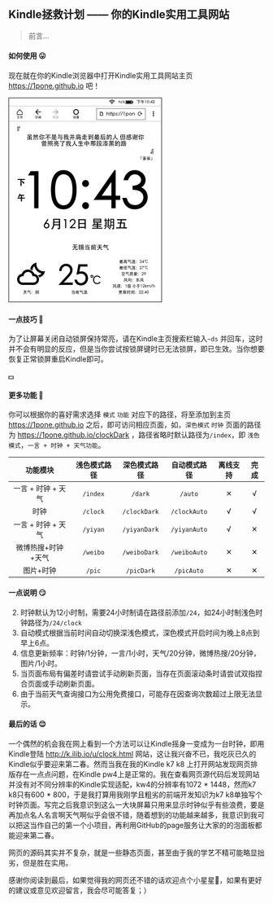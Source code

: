 ## Kindle拯救计划 —— 你的Kindle实用工具网站

> 前言...

#### 如何使用 😛

现在就在你的Kindle浏览器中打开Kindle实用工具网站主页 https://1pone.github.io 吧！

<img src="./images/index.png" alt="index" style="zoom:50%;border:solid 1px"/>

#### 一点技巧 🥳

为了让屏幕关闭自动锁屏保持常亮，请在Kindle主页搜索栏输入`~ds` 并回车，这时并不会有明显的反应，但是当你尝试按锁屏键时已无法锁屏，即已生效。当你想要恢复正常锁屏重启Kindle即可。

<img src="./images/～ds.jpg" alt="～ds" style="zoom:18%;border:solid 0.5px" />

#### 更多功能 🤩

你可以根据你的喜好需求选择 `模式` `功能` 对应下的路径，将至添加到主页 https://1pone.github.io 之后，即可访问相应页面，如，`深色模式` `时钟` 页面的路径为 https://1pone.github.io/clockDark ，路径省略时默认路径为`/index`，即 `浅色模式`，`一言 + 时钟 + 天气功能`。

|      功能模块      | 浅色模式路径 | 深色模式路径 | 自动模式路径 | 离线支持 | 完成 |
| :----------------: | :----------: | :----------: | :----------: | :------: | :--: |
| 一言 + 时钟 + 天气 |   `/index`   |   `/dark`    |   `/auto`    |    ✕     |  √   |
|        时钟        |   `/clock`   | `/clockDark` | `/clockAuto` |    √     |  √   |
| 一言 + 时钟 + 天气 |   `/yiyan`   | `/yiyanDark` | `/yiyanAuto` |    √     |  ✕   |
| 微博热搜+时钟+天气 |   `/weibo`   | `/weiboDark` | `/weiboAuto` |    ✕     |  ✕   |
|     图片+时钟      |    `/pic`    |  `/picDark`  |  `/picAuto`  |    ✕     |  ✕   |

#### 一点说明 😏

2. 时钟默认为12小时制，需要24小时制请在路径前添加`/24`，如24小时制浅色时钟路径为`/24/clock`
3. 自动模式根据当前时间自动切换深浅色模式，深色模式开启时间为晚上8点到早上6点。
4. 信息更新频率：时钟/1分钟，一言/1小时，天气/20分钟，微博热搜/20分钟，图片/1小时。
5. 当页面布局有偏差时请尝试手动刷新页面，当存在页面滚动条时请尝试双指捏合页面或手动刷新页面。
5. 由于当前天气查询接口为公用免费接口，可能存在因查询次数超过上限无法显示。

#### 最后的话 😌

​		一个偶然的机会我在网上看到一个方法可以让Kindle摇身一变成为一台时钟，即用Kindle登陆 http://k.ilib.io/u/clock.html 网站，这让我兴奋不已，我吃灰已久的Kindle似乎要迎来第二春。然而当我在我的Kindle k7 k8 上打开网站发现网页排版存在一点点问题，在Kindle pw4上是正常的。我在查看网页源代码后发现网站并没有对不同分辨率的Kindle实现适配，kw4的分辨率有1072 * 1448，然而k7 k8只有600 * 800，于是我打算用我刚学且粗劣的前端开发知识为k7 k8单独写个时钟页面。写完之后我意识到这么一大块屏幕只用来显示时钟似乎有些浪费，要是再加点名人名言啊天气啊似乎会很不错，随着想到的功能越来越多，我意识到我可以把这当作自己的第一个小项目，再利用GitHub的page服务让大家的的泡面板都能迎来第二春。

​		网页的源码其实并不复杂，就是一些静态页面，甚至由于我的学艺不精可能略显拙劣，但是胜在实用。

​		感谢你阅读到最后，如果觉得我的网页还不错的话欢迎点个小星星🌟，如果有更好的建议或意见欢迎留言，我会尽可能答复；）

